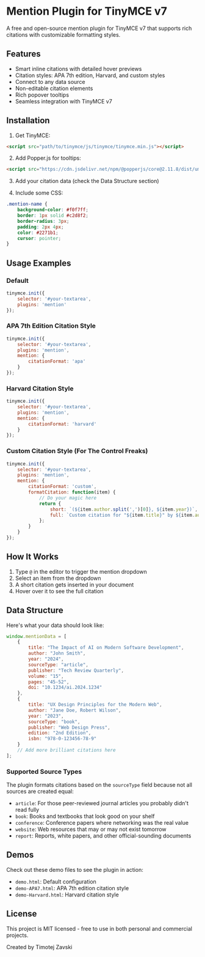 # Mention Plugin for TinyMCE v7

A free and open-source mention plugin for TinyMCE v7 that supports rich citations with customizable formatting styles.

## Features

- Smart inline citations with detailed hover previews
- Citation styles: APA 7th edition, Harvard, and custom styles
- Connect to any data source
- Non-editable citation elements
- Rich popover tooltips
- Seamless integration with TinyMCE v7

## Installation

1. Get TinyMCE:
```html
<script src="path/to/tinymce/js/tinymce/tinymce.min.js"></script>
```

2. Add Popper.js for tooltips:
```html
<script src="https://cdn.jsdelivr.net/npm/@popperjs/core@2.11.8/dist/umd/popper.min.js"></script>
```

3. Add your citation data (check the Data Structure section)

4. Include some CSS:
```css
.mention-name { 
    background-color: #f0f7ff; 
    border: 1px solid #c2d8f2; 
    border-radius: 3px; 
    padding: 2px 4px; 
    color: #2271b1; 
    cursor: pointer; 
}
```

## Usage Examples

### Default

```javascript
tinymce.init({
    selector: '#your-textarea',
    plugins: 'mention'
});
```

### APA 7th Edition Citation Style

```javascript
tinymce.init({
    selector: '#your-textarea',
    plugins: 'mention',
    mention: {
        citationFormat: 'apa'
    }
});
```

### Harvard Citation Style

```javascript
tinymce.init({
    selector: '#your-textarea',
    plugins: 'mention',
    mention: {
        citationFormat: 'harvard'
    }
});
```

### Custom Citation Style (For The Control Freaks)

```javascript
tinymce.init({
    selector: '#your-textarea',
    plugins: 'mention',
    mention: {
        citationFormat: 'custom',
        formatCitation: function(item) {
            // Do your magic here
            return {
                short: `(${item.author.split(',')[0]}, ${item.year})`,
                full: `Custom citation for "${item.title}" by ${item.author}`
            };
        }
    }
});
```

## How It Works

1. Type `@` in the editor to trigger the mention dropdown
2. Select an item from the dropdown
3. A short citation gets inserted in your document
4. Hover over it to see the full citation

## Data Structure

Here's what your data should look like:

```javascript
window.mentionData = [
    {
        title: "The Impact of AI on Modern Software Development",
        author: "John Smith",
        year: "2024",
        sourceType: "article",
        publisher: "Tech Review Quarterly",
        volume: "15",
        pages: "45-52",
        doi: "10.1234/ai.2024.1234"
    },
    {
        title: "UX Design Principles for the Modern Web",
        author: "Jane Doe, Robert Wilson",
        year: "2023",
        sourceType: "book",
        publisher: "Web Design Press",
        edition: "2nd Edition",
        isbn: "978-0-123456-78-9"
    }
    // Add more brilliant citations here
];
```

### Supported Source Types

The plugin formats citations based on the `sourceType` field because not all sources are created equal:

- `article`: For those peer-reviewed journal articles you probably didn't read fully
- `book`: Books and textbooks that look good on your shelf
- `conference`: Conference papers where networking was the real value
- `website`: Web resources that may or may not exist tomorrow
- `report`: Reports, white papers, and other official-sounding documents

## Demos

Check out these demo files to see the plugin in action:

- `demo.html`: Default configuration
- `demo-APA7.html`: APA 7th edition citation style
- `demo-Harvard.html`: Harvard citation style

## License

This project is MIT licensed - free to use in both personal and commercial projects.

Created by Timotej Zavski